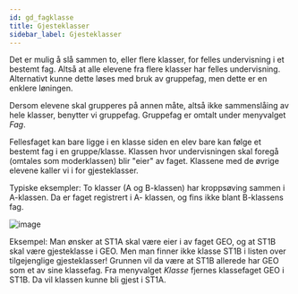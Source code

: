 ```yaml
---
id: gd_fagklasse
title: Gjesteklasser
sidebar_label: Gjesteklasser
---
```

Det er mulig å slå sammen to, eller flere klasser, for felles undervisning i et bestemt fag. Altså at alle elevene fra flere klasser har felles undervisning. Alternativt kunne dette løses med bruk av gruppefag, men dette er en enklere løningen.

Dersom elevene skal grupperes på annen måte, altså ikke sammenslåing av hele klasser, benytter vi gruppefag. Gruppefag er omtalt under menyvalget _Fag_.

Fellesfaget kan bare ligge i en klasse siden en elev bare kan følge et bestemt fag i en gruppe/klasse. Klassen hvor undervisningen skal foregå (omtales som moderklassen) blir "eier" av faget. Klassene med de øvrige elevene kaller vi i for gjesteklasser. 

Typiske eksempler: To klasser (A og B-klassen) har kroppsøving sammen i A-klassen. Da er faget registrert i A- klassen, og fins ikke blant B-klassens fag.

![image](https://github.com/BarmanHanssen/iskole/assets/80097133/1ad15ab4-a3ef-4652-8f52-a69df0499455)

Eksempel: Man ønsker at ST1A skal være eier i av faget GEO, og at ST1B skal være gjesteklasse i GEO. Men man finner ikke klasse ST1B i listen over tilgejenglige gjesteklasser! Grunnen vil da være at ST1B allerede har GEO som et av sine klassefag. Fra menyvalget _Klasse_ fjernes klassefaget GEO i ST1B. Da vil klassen kunne bli gjest i ST1A.


